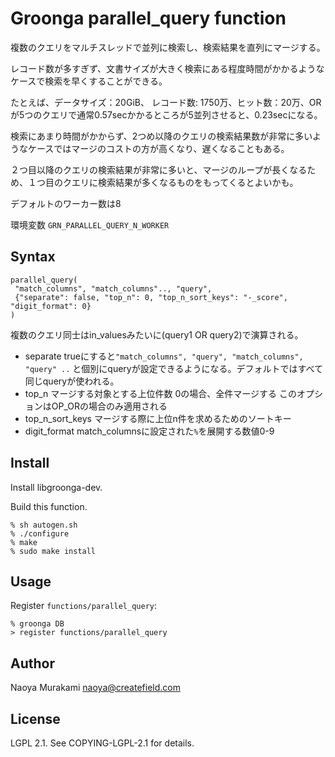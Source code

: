 # Groonga parallel_query function

複数のクエリをマルチスレッドで並列に検索し、検索結果を直列にマージする。

レコード数が多すぎず、文書サイズが大きく検索にある程度時間がかかるようなケースで検索を早くすることができる。

たとえば、データサイズ：20GiB、 レコード数: 1750万、ヒット数：20万、ORが5つのクエリで通常0.57secかかるところが5並列させると、0.23secになる。

検索にあまり時間がかからず、2つめ以降のクエリの検索結果数が非常に多いようなケースではマージのコストの方が高くなり、遅くなることもある。

２つ目以降のクエリの検索結果が非常に多いと、マージのループが長くなるため、１つ目のクエリに検索結果が多くなるものをもってくるとよいかも。

デフォルトのワーカー数は8

環境変数
``GRN_PARALLEL_QUERY_N_WORKER``

## Syntax

```
parallel_query(
 "match_columns", "match_columns".., "query",
 {"separate": false, "top_n": 0, "top_n_sort_keys": "-_score", "digit_format": 0}
)
```

複数のクエリ同士はin_valuesみたいに(query1 OR query2)で演算される。

* separate trueにすると``"match_columns", "query", "match_columns", "query" ..`` と個別にqueryが設定できるようになる。デフォルトではすべて同じqueryが使われる。
* top_n マージする対象とする上位件数 0の場合、全件マージする このオプションはOP_ORの場合のみ適用される
* top_n_sort_keys マージする際に上位n件を求めるためのソートキー
* digit_format match_columnsに設定された``%``を展開する数値0-9

## Install

Install libgroonga-dev.

Build this function.

    % sh autogen.sh
    % ./configure
    % make
    % sudo make install

## Usage

Register `functions/parallel_query`:

    % groonga DB
    > register functions/parallel_query

## Author

Naoya Murakami naoya@createfield.com

## License

LGPL 2.1. See COPYING-LGPL-2.1 for details.
